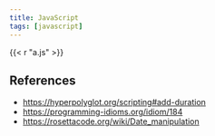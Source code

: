 ```yaml
---
title: JavaScript
tags: [javascript]
---
```


{{< r "a.js" >}}

## References

- <https://hyperpolyglot.org/scripting#add-duration>
- <https://programming-idioms.org/idiom/184>
- <https://rosettacode.org/wiki/Date_manipulation>
